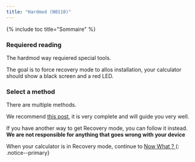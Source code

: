 ```yaml
---
title: "Hardmod (N0110)"
---
```


{% include toc title="Sommaire" %}

### Requiered reading

The hardmod way requiered special tools.

The goal is to force recovery mode to allos installation, your calculator should show a black screen and a red LED.

### Select a method

There are multiple methods.

We recommend [this post](https://tiplanet.org/forum/viewtopic.php?f=113&t=25191&p=263495), it is very complete and will guide you very well.

If you have another way to get Recovery mode, you can follow it instead. **We are not responsible for anything that goes wrong with your device**

When your calculator is in Recovery mode, continue to [Now What ? ](n0110-now-what)
{: .notice--primary}
